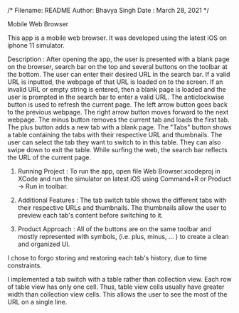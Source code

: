 /*
  Filename: README
  Author: Bhavya Singh
  Date : March 28, 2021
*/
 
Mobile Web Browser
 
This app is a mobile web browser. It was developed using the latest iOS
 on iphone 11 simulator.

Description :
After opening the app, the user is presented with a blank page on the
browser, search bar on the top and several buttons on the toolbar at the
bottom. The user can enter their desired URL in the search bar. If a valid
URL is inputted, the webpage of that URL is loaded on to the screen. If an
invalid URL or empty string is entered, then a blank page is loaded and the
user is prompted in the search bar to enter a valid URL.
The anticlockwise button is used to refresh the current page. The left
arrow button goes back to the previous webpage. The right arrow button moves
forward to the next webpage. The minus button removes the current tab and
loads the first tab. The plus button adds a new tab with a blank page. The
"Tabs" button shows a table containing the tabs with their respective URL and
thumbnails. The user can select the tab they want to switch to in this table.
They can also swipe down to exit the table. While surfing the web, the search
bar reflects the URL of the current page.

1. Running Project :
To run the app, open file Web Browser.xcodeproj in XCode and run the
simulator on latest iOS using Command+R or Product -> Run in toolbar.
 
2. Additional Features :
The tab switch table shows the different tabs with their respective URLs
and thumbnails. The thumbnails allow the user to preview each tab's content
before switching to it.
 
3. Product Approach :
All of the buttons are on the same toolbar and mostly represented with
symbols, (i.e. plus, minus, ... ) to create a clean and organized UI.

I chose to forgo storing and restoring each tab's history, due to time
constraints.

I implemented a tab switch with a table rather than collection view. Each
row of table view has only one cell. Thus, table view cells usually have
greater width than collection view cells. This allows the user to see the
most of the URL on a single line.
